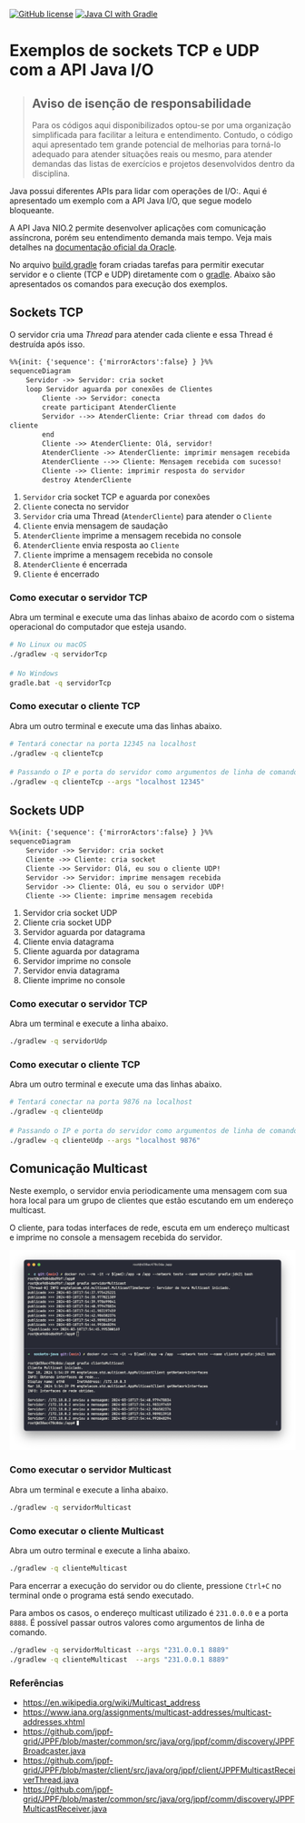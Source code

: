[![GitHub license](https://img.shields.io/badge/license-MIT-blue.svg)](LICENSE)
[![Java CI with Gradle](https://github.com/std29006/sockets-java/actions/workflows/gradle.yml/badge.svg)](https://github.com/std29006/sockets-java/actions/workflows/gradle.yml)

# Exemplos de sockets TCP e UDP com a API Java I/O

> ## Aviso de isenção de responsabilidade
> 
> Para os códigos aqui disponibilizados optou-se por uma organização simplificada para facilitar a leitura e entendimento. Contudo, o código aqui apresentado tem grande potencial de melhorias para torná-lo adequado para atender situações reais ou mesmo, para atender demandas das listas de exercícios e projetos desenvolvidos dentro da disciplina.

Java possui diferentes APIs para lidar com operações de I/O:. Aqui é apresentado um exemplo com a API Java I/O, que segue modelo bloqueante.

A API Java NIO.2 permite desenvolver aplicações com comunicação assíncrona, porém seu entendimento demanda mais tempo. Veja mais detalhes na [documentação oficial da Oracle](https://docs.oracle.com/javase/8/docs/technotes/guides/io/index.html). 

No arquivo [build.gradle](app/build.gradle) foram criadas tarefas para permitir executar servidor e o cliente (TCP e UDP) diretamente com o [gradle](https://www.gradle.org). Abaixo são apresentados os comandos para execução dos exemplos.


## Sockets TCP

O servidor cria uma *Thread* para atender cada cliente e essa Thread é destruída após isso.

```mermaid
%%{init: {'sequence': {'mirrorActors':false} } }%%
sequenceDiagram
    Servidor ->> Servidor: cria socket
    loop Servidor aguarda por conexões de Clientes 
        Cliente ->> Servidor: conecta
        create participant AtenderCliente 
        Servidor -->> AtenderCliente: Criar thread com dados do cliente
        end
        Cliente ->> AtenderCliente: Olá, servidor!
        AtenderCliente ->> AtenderCliente: imprimir mensagem recebida
        AtenderCliente -->> Cliente: Mensagem recebida com sucesso!
        Cliente ->> Cliente: imprimir resposta do servidor
        destroy AtenderCliente
```

1. `Servidor` cria socket TCP e aguarda por conexões
1. `Cliente` conecta no servidor
1. `Servidor` cria uma Thread (`AtenderCliente`) para atender o `Cliente`
1. `Cliente` envia mensagem de saudação
1. `AtenderCliente` imprime a mensagem recebida no console
1. `AtenderCliente` envia resposta ao `Cliente`
1. `Cliente` imprime a mensagem recebida no console
1. `AtenderCliente` é encerrada
1. `Cliente` é encerrado


### Como executar o servidor TCP

Abra um terminal e execute uma das linhas abaixo de acordo com o sistema operacional do computador que esteja usando.

```bash
# No Linux ou macOS
./gradlew -q servidorTcp

# No Windows
gradle.bat -q servidorTcp
```

### Como executar o cliente TCP

Abra um outro terminal e execute uma das linhas abaixo.

```bash
# Tentará conectar na porta 12345 na localhost
./gradlew -q clienteTcp

# Passando o IP e porta do servidor como argumentos de linha de comando
./gradlew -q clienteTcp --args "localhost 12345"
```

## Sockets UDP

```mermaid
%%{init: {'sequence': {'mirrorActors':false} } }%%
sequenceDiagram
    Servidor ->> Servidor: cria socket
    Cliente ->> Cliente: cria socket
    Cliente ->> Servidor: Olá, eu sou o cliente UDP!
    Servidor ->> Servidor: imprime mensagem recebida
    Servidor ->> Cliente: Olá, eu sou o servidor UDP!
    Cliente ->> Cliente: imprime mensagem recebida
```

1. Servidor cria socket UDP
2. Cliente cria socket UDP
3. Servidor aguarda por datagrama
4. Cliente envia datagrama
5. Cliente aguarda por datagrama
6. Servidor imprime no console
7. Servidor envia datagrama
8. Cliente imprime no console

### Como executar o servidor TCP

Abra um terminal e execute a linha abaixo.

```bash
./gradlew -q servidorUdp
```

### Como executar o cliente TCP

Abra um outro terminal e execute uma das linhas abaixo.


```bash
# Tentará conectar na porta 9876 na localhost
./gradlew -q clienteUdp

# Passando o IP e porta do servidor como argumentos de linha de comando
./gradlew -q clienteUdp --args "localhost 9876"
```

## Comunicação Multicast

Neste exemplo, o servidor envia periodicamente uma mensagem com sua hora local para um grupo de clientes que estão escutando em um endereço multicast.

O cliente, para todas interfaces de rede, escuta em um endereço multicast e imprime no console a mensagem recebida do servidor.

![captura de tela do cliente e servidor multicast](img/multicast-captura.png)

### Como executar o servidor Multicast

Abra um terminal e execute a linha abaixo.

```bash
./gradlew -q servidorMulticast
```

### Como executar o cliente Multicast

Abra um outro terminal e execute a linha abaixo.

```bash
./gradlew -q clienteMulticast
```

Para encerrar a execução do servidor ou do cliente, pressione `Ctrl+C` no terminal onde o programa está sendo executado.

Para ambos os casos, o endereço multicast utilizado é `231.0.0.0` e a porta `8888`. É possível passar outros valores como argumentos de linha de comando.

```bash 
./gradlew -q servidorMulticast --args "231.0.0.1 8889"
./gradlew -q clienteMulticast  --args "231.0.0.1 8889"
```


### Referências

- https://en.wikipedia.org/wiki/Multicast_address
- https://www.iana.org/assignments/multicast-addresses/multicast-addresses.xhtml
- https://github.com/jppf-grid/JPPF/blob/master/common/src/java/org/jppf/comm/discovery/JPPFBroadcaster.java
- https://github.com/jppf-grid/JPPF/blob/master/client/src/java/org/jppf/client/JPPFMulticastReceiverThread.java
- https://github.com/jppf-grid/JPPF/blob/master/common/src/java/org/jppf/comm/discovery/JPPFMulticastReceiver.java